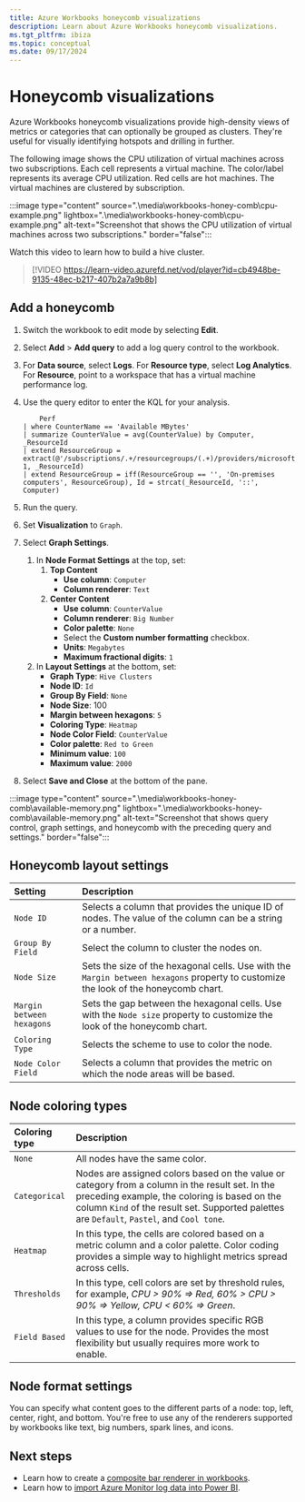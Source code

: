 ```yaml
---
title: Azure Workbooks honeycomb visualizations
description: Learn about Azure Workbooks honeycomb visualizations.
ms.tgt_pltfrm: ibiza
ms.topic: conceptual
ms.date: 09/17/2024
---
```


# Honeycomb visualizations

Azure Workbooks honeycomb visualizations provide high-density views of metrics or categories that can optionally be grouped as clusters. They're useful for visually identifying hotspots and drilling in further.

The following image shows the CPU utilization of virtual machines across two subscriptions. Each cell represents a virtual machine. The color/label represents its average CPU utilization. Red cells are hot machines. The virtual machines are clustered by subscription.
<!-- convertborder later -->
:::image type="content" source=".\media\workbooks-honey-comb\cpu-example.png" lightbox=".\media\workbooks-honey-comb\cpu-example.png" alt-text="Screenshot that shows the CPU utilization of virtual machines across two subscriptions." border="false":::

Watch this video to learn how to build a hive cluster.

> [!VIDEO https://learn-video.azurefd.net/vod/player?id=cb4948be-9135-48ec-b217-407b2a7a9b8b]

## Add a honeycomb

1. Switch the workbook to edit mode by selecting **Edit**.
1. Select **Add** > **Add query** to add a log query control to the workbook.
1. For **Data source**, select **Logs**. For **Resource type**, select **Log Analytics**. For **Resource**, point to a workspace that has a virtual machine performance log.
1. Use the query editor to enter the KQL for your analysis.

    ```kusto
        Perf
    | where CounterName == 'Available MBytes'
    | summarize CounterValue = avg(CounterValue) by Computer, _ResourceId
    | extend ResourceGroup = extract(@'/subscriptions/.+/resourcegroups/(.+)/providers/microsoft.compute/virtualmachines/.+', 1, _ResourceId)
    | extend ResourceGroup = iff(ResourceGroup == '', 'On-premises computers', ResourceGroup), Id = strcat(_ResourceId, '::', Computer)
    ```

1. Run the query.
1. Set **Visualization** to `Graph`.
1. Select **Graph Settings**.
    1. In **Node Format Settings** at the top, set:
        1. **Top Content**
            - **Use column**: `Computer`
            - **Column renderer**: `Text`
        1. **Center Content**
            - **Use column**: `CounterValue`
            - **Column renderer**: `Big Number`
            - **Color palette**: `None`
            - Select the **Custom number formatting** checkbox.
            - **Units**: `Megabytes`
            - **Maximum fractional digits**: `1`
    1. In **Layout Settings** at the bottom, set:
        - **Graph Type**: `Hive Clusters`
        - **Node ID**: `Id`
        - **Group By Field**: `None`
        - **Node Size**: 100
        - **Margin between hexagons**: `5`
        - **Coloring Type**: `Heatmap`
        - **Node Color Field**: `CounterValue`
        - **Color palette**: `Red to Green`
        - **Minimum value**: `100`
        - **Maximum value**: `2000`

1. Select **Save and Close** at the bottom of the pane.
<!-- convertborder later -->
:::image type="content" source=".\media\workbooks-honey-comb\available-memory.png" lightbox=".\media\workbooks-honey-comb\available-memory.png" alt-text="Screenshot that shows query control, graph settings, and honeycomb with the preceding query and settings." border="false":::

## Honeycomb layout settings

| Setting | Description |
|:------------- |:-------------|
| `Node ID` | Selects a column that provides the unique ID of nodes. The value of the column can be a string or a number. |
| `Group By Field` | Select the column to cluster the nodes on. |
| `Node Size` | Sets the size of the hexagonal cells. Use with the `Margin between hexagons` property to customize the look of the honeycomb chart. |
| `Margin between hexagons` | Sets the gap between the hexagonal cells. Use with the `Node size` property to customize the look of the honeycomb chart. |
| `Coloring Type` | Selects the scheme to use to color the node. |
| `Node Color Field` | Selects a column that provides the metric on which the node areas will be based. |

## Node coloring types

| Coloring type | Description |
|:------------- |:-------------|
| `None` | All nodes have the same color. |
| `Categorical` | Nodes are assigned colors based on the value or category from a column in the result set. In the preceding example, the coloring is based on the column `Kind` of the result set. Supported palettes are `Default`, `Pastel`, and `Cool tone`.  |
| `Heatmap` | In this type, the cells are colored based on a metric column and a color palette. Color coding provides a simple way to highlight metrics spread across cells. |
| `Thresholds` | In this type, cell colors are set by threshold rules, for example, _CPU > 90%  => Red, 60% > CPU > 90% => Yellow, CPU < 60% => Green_. |
| `Field Based` | In this type, a column provides specific RGB values to use for the node. Provides the most flexibility but usually requires more work to enable.  |

## Node format settings

You can specify what content goes to the different parts of a node: top, left, center, right, and bottom. You're free to use any of the renderers supported by workbooks like text, big numbers, spark lines, and icons.

## Next steps

- Learn how to create a [composite bar renderer in workbooks](workbooks-composite-bar.md).
- Learn how to [import Azure Monitor log data into Power BI](../logs/log-powerbi.md).

